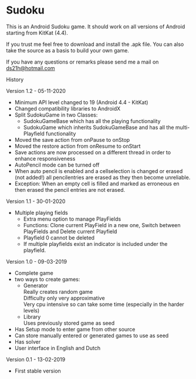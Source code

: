 # Sudoku

This is an Android Sudoku game. It should work on all versions of Android starting from KitKat (4.4).

If you trust me feel free to download and install the .apk file.
You can also take the source as a basis to build your own game.

If you have any questions or remarks please send me a mail on ds21h@hotmail.com

History

Version 1.2 - 05-11-2020
-   Minimum API level changed to 19 (Android 4.4 - KitKat)
-   Changed compatibility libraries to AndroidX
-   Split SudokuGame in two Classes:
    - SudokuGameBase which has all the playing functionality
    - SudokuGame which inherits SudokuGameBase and has all the multi-Playfield functionality
-   Moved the save action from onPause to onStop
-   Moved the restore action from onResume to onStart
-   Save actions are now processed on a different thread in order to enhance responsiveness
-   AutoPencil mode can be turned off
-   When auto pencil is enabled and a cellselection is changed or erased (not added!) all pencilentries are erased as they then become unreliable.
-   Exception: When an empty cell is filled and marked as erroneous en then erased the pencil entries are not erased.

Version 1.1 - 30-01-2020
-   Multiple playing fields
    - Extra menu option to manage PlayFields
    - Functions: Clone current PlayField in a new one, Switch between PlayFields and Delete current Playfield
    - Playfield 0 cannot be deleted
    - If multiple playfields exist an indicator is included under the playfield.

Version 1.0 - 09-03-2019
-   Complete game
-   two ways to create games:
    -   Generator  
        Really creates random game  
        Difficulty only very approximative  
        Very cpu intensive so can take some time (especially in the harder levels)
    -   Library  
        Uses previously stored game as seed
-   Has Setup mode to enter game from other source
-   Can store manually entered or generated games to use as seed
-   Has solver
-   User interface in English and Dutch

Version 0.1 - 13-02-2019
-	First stable version
